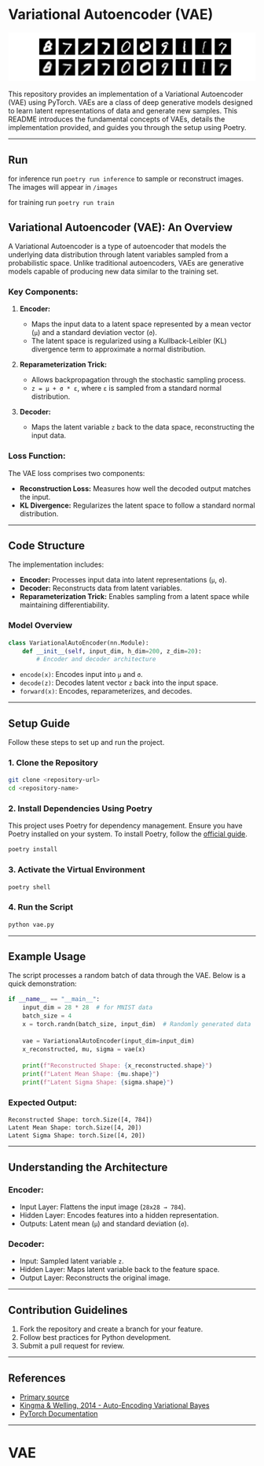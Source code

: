 # Variational Autoencoder (VAE)

![Reconstruction](images/reconstructed_images.png)

This repository provides an implementation of a Variational Autoencoder (VAE) using PyTorch. VAEs are a class of deep generative models designed to learn latent representations of data and generate new samples. This README introduces the fundamental concepts of VAEs, details the implementation provided, and guides you through the setup using Poetry.

---

## Run

for inference run `poetry run inference` to sample or reconstruct images.
The images will appear in `/images`

for training run `poetry run train`

## Variational Autoencoder (VAE): An Overview

A Variational Autoencoder is a type of autoencoder that models the underlying data distribution through latent variables sampled from a probabilistic space. Unlike traditional autoencoders, VAEs are generative models capable of producing new data similar to the training set.

### Key Components:

1. **Encoder:**

   - Maps the input data to a latent space represented by a mean vector (`μ`) and a standard deviation vector (`σ`).
   - The latent space is regularized using a Kullback-Leibler (KL) divergence term to approximate a normal distribution.

2. **Reparameterization Trick:**

   - Allows backpropagation through the stochastic sampling process.
   - `z = μ + σ * ε`, where `ε` is sampled from a standard normal distribution.

3. **Decoder:**
   - Maps the latent variable `z` back to the data space, reconstructing the input data.

### Loss Function:

The VAE loss comprises two components:

- **Reconstruction Loss:** Measures how well the decoded output matches the input.
- **KL Divergence:** Regularizes the latent space to follow a standard normal distribution.

---

## Code Structure

The implementation includes:

- **Encoder:** Processes input data into latent representations (`μ`, `σ`).
- **Decoder:** Reconstructs data from latent variables.
- **Reparameterization Trick:** Enables sampling from a latent space while maintaining differentiability.

### Model Overview

```python
class VariationalAutoEncoder(nn.Module):
    def __init__(self, input_dim, h_dim=200, z_dim=20):
        # Encoder and decoder architecture
```

- `encode(x)`: Encodes input into `μ` and `σ`.
- `decode(z)`: Decodes latent vector `z` back into the input space.
- `forward(x)`: Encodes, reparameterizes, and decodes.

---

## Setup Guide

Follow these steps to set up and run the project.

### 1. Clone the Repository

```bash
git clone <repository-url>
cd <repository-name>
```

### 2. Install Dependencies Using Poetry

This project uses Poetry for dependency management. Ensure you have Poetry installed on your system. To install Poetry, follow the [official guide](https://python-poetry.org/docs/#installation).

```bash
poetry install
```

### 3. Activate the Virtual Environment

```bash
poetry shell
```

### 4. Run the Script

```bash
python vae.py
```

---

## Example Usage

The script processes a random batch of data through the VAE. Below is a quick demonstration:

```python
if __name__ == "__main__":
    input_dim = 28 * 28  # for MNIST data
    batch_size = 4
    x = torch.randn(batch_size, input_dim)  # Randomly generated data

    vae = VariationalAutoEncoder(input_dim=input_dim)
    x_reconstructed, mu, sigma = vae(x)

    print(f"Reconstructed Shape: {x_reconstructed.shape}")
    print(f"Latent Mean Shape: {mu.shape}")
    print(f"Latent Sigma Shape: {sigma.shape}")
```

### Expected Output:

```plaintext
Reconstructed Shape: torch.Size([4, 784])
Latent Mean Shape: torch.Size([4, 20])
Latent Sigma Shape: torch.Size([4, 20])
```

---

## Understanding the Architecture

### Encoder:

- Input Layer: Flattens the input image (`28x28 → 784`).
- Hidden Layer: Encodes features into a hidden representation.
- Outputs: Latent mean (`μ`) and standard deviation (`σ`).

### Decoder:

- Input: Sampled latent variable `z`.
- Hidden Layer: Maps latent variable back to the feature space.
- Output Layer: Reconstructs the original image.

---

## Contribution Guidelines

1. Fork the repository and create a branch for your feature.
2. Follow best practices for Python development.
3. Submit a pull request for review.

---

## References

- [Primary source](https://www.youtube.com/watch?v=VELQT1-hILo&t=1117s&ab_channel=AladdinPersson)
- [Kingma & Welling, 2014 - Auto-Encoding Variational Bayes](https://arxiv.org/abs/1312.6114)
- [PyTorch Documentation](https://pytorch.org/docs/)

---

# VAE
